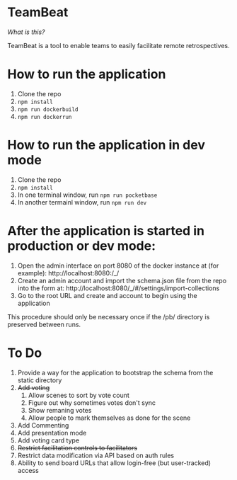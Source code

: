 # TeamBeat

*What is this?*

TeamBeat is a tool to enable teams to easily facilitate remote retrospectives.

# How to run the application

1. Clone the repo
2. `npm install`
3. `npm run dockerbuild`
4. `npm run dockerrun`

# How to run the application in dev mode

1. Clone the repo
2. `npm install`
3. In one terminal window, run `npm run pocketbase`
4. In another termainl window, run `npm run dev`

# After the application is started in production or dev mode:

1. Open the admin interface on port 8080 of the docker instance at (for example): http://localhost:8080:/_/
2. Create an admin account and import the schema.json file from the repo into the form at: http://localhost:8080/_/#/settings/import-collections
3. Go to the root URL and create and account to begin using the application

This procedure should only be necessary once if the /pb/ directory is preserved between runs.

# To Do
1. Provide a way for the application to bootstrap the schema from the static directory
1. ~~Add voting~~
    1. Allow scenes to sort by vote count
    2. Figure out why sometimes votes don't sync
    1. Show remaning votes
    1. Allow people to mark themselves as done for the scene
1. Add Commenting
1. Add presentation mode
1. Add voting card type
1. ~~Restrict facilitation controls to facilitators~~
1. Restrict data modification via API based on auth rules
1. Ability to send board URLs that allow login-free (but user-tracked) access
